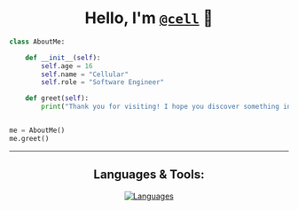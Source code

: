<div align="center">

# Hello, I'm [`@cell`](https://github.com/vrvi) 👋

</div>

```py
class AboutMe:

    def __init__(self):
        self.age = 16
        self.name = "Cellular"
        self.role = "Software Engineer"

    def greet(self):
        print("Thank you for visiting! I hope you discover something intriguing among my creations.")


me = AboutMe()
me.greet()
```
-----
<div align="center">

## Languages & Tools:


[![Languages](https://skillicons.dev/icons?i=py,go,js,html,css,bash,flask,github,vscode,blender,photoshop,ae)](https://skillicons.dev)

</div>




